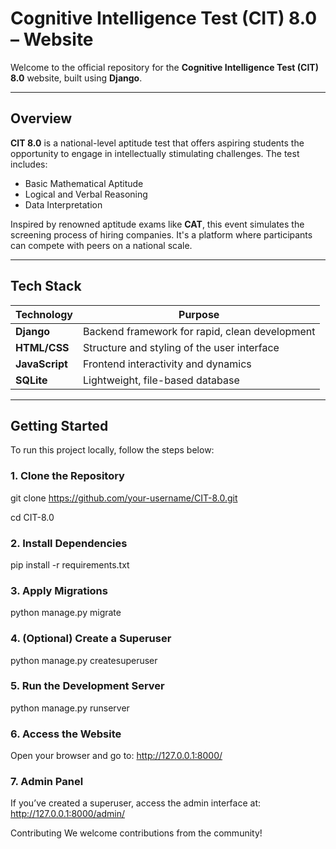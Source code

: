 # Cognitive Intelligence Test (CIT) 8.0 – Website

Welcome to the official repository for the **Cognitive Intelligence Test (CIT) 8.0** website, built using **Django**.

---

## Overview

**CIT 8.0** is a national-level aptitude test that offers aspiring students the opportunity to engage in intellectually stimulating challenges. The test includes:

-  Basic Mathematical Aptitude  
- Logical and Verbal Reasoning  
-  Data Interpretation  

Inspired by renowned aptitude exams like **CAT**, this event simulates the screening process of hiring companies. It's a platform where participants can compete with peers on a national scale.

---

##  Tech Stack

| Technology     | Purpose                                        |
|----------------|------------------------------------------------|
| **Django**     | Backend framework for rapid, clean development |
| **HTML/CSS**   | Structure and styling of the user interface    |
| **JavaScript** | Frontend interactivity and dynamics            |
| **SQLite**     | Lightweight, file-based database               |

---

##  Getting Started

To run this project locally, follow the steps below:

### 1. Clone the Repository
git clone https://github.com/your-username/CIT-8.0.git

cd CIT-8.0

### 2. Install Dependencies
pip install -r requirements.txt

### 3. Apply Migrations
python manage.py migrate

### 4. (Optional) Create a Superuser
python manage.py createsuperuser

### 5. Run the Development Server
python manage.py runserver

### 6. Access the Website
Open your browser and go to:
http://127.0.0.1:8000/

### 7. Admin Panel
If you’ve created a superuser, access the admin interface at:
http://127.0.0.1:8000/admin/

 Contributing
We welcome contributions from the community!









